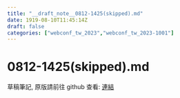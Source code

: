 ```yaml
---
title: "__draft_note__0812-1425(skipped).md"
date: 1919-08-10T11:45:14Z
draft: false
categories: ["webconf_tw_2023","webconf_tw_2023-1001"]
---
```


# 0812-1425(skipped).md

草稿筆記, 原版請前往 github 查看: [連結](https://github.com/tinghaolai/just-random-note/blob/master/webconf_tw_2023/1001/0812-1425(skipped).md)